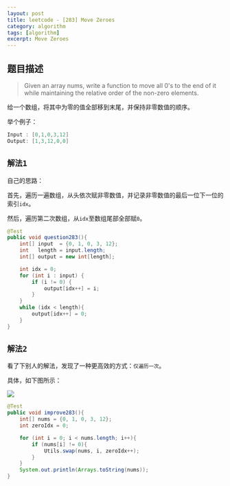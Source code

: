 ```yaml
---
layout: post
title: leetcode - [283] Move Zeroes
category: algorithm
tags: [algorithm]
excerpt: Move Zeroes
---
```


## 题目描述  

> Given an array nums, write a function to move all 0's to the end of it while maintaining the relative order of the non-zero elements.  

给一个数组，将其中为零的值全部移到末尾，并保持非零数值的顺序。  

举个例子：  

``` java
Input : [0,1,0,3,12]
Output: [1,3,12,0,0]
```

## `解法1`  

自己的思路：  

首先，遍历一遍数组，从头依次赋非零数值，并记录非零数值的最后一位下一位的索引`idx`。  

然后，遍历第二次数组，从`idx`至数组尾部全部赋`0`。  


``` java
@Test
public void question283(){
    int[] input  = {0, 1, 0, 3, 12};
    int   length = input.length;
    int[] output = new int[length];

    int idx = 0;
    for (int i : input) {
        if (i != 0) {
            output[idx++] = i;
        }
    }
    while (idx < length){
        output[idx++] = 0;
    }
}
```

## `解法2`  

看了下别人的解法，发现了一种更高效的方式：`仅遍历一次`。  

具体，如下图所示：  

![](https://yyc-images.oss-cn-beijing.aliyuncs.com/283.png)  


``` java
@Test
public void improve283(){
    int[] nums = {0, 1, 0, 3, 12};
    int zeroIdx = 0;

    for (int i = 0; i < nums.length; i++){
        if (nums[i] != 0){
            Utils.swap(nums, i, zeroIdx++);
        }
    }
    System.out.println(Arrays.toString(nums));
}
```